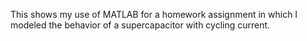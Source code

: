 This shows my use of MATLAB for a homework assignment in which I modeled the behavior of a supercapacitor with cycling current.

